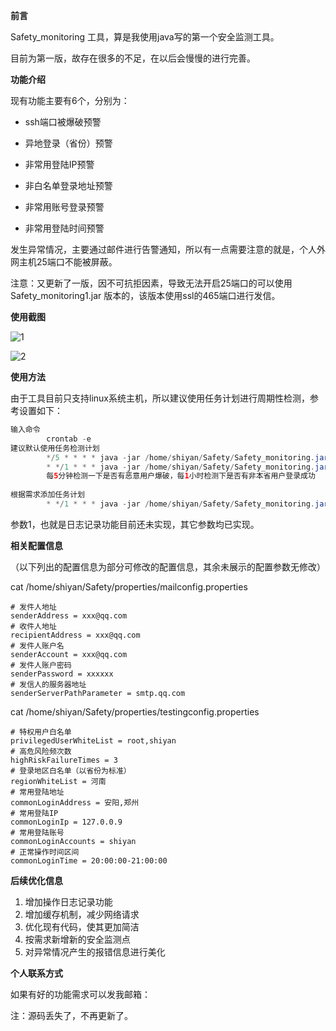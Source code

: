 **前言**

Safety_monitoring 工具，算是我使用java写的第一个安全监测工具。

目前为第一版，故存在很多的不足，在以后会慢慢的进行完善。

**功能介绍**

现有功能主要有6个，分别为：

- ssh端口被爆破预警

- 异地登录（省份）预警
- 非常用登陆IP预警
- 非白名单登录地址预警
- 非常用账号登录预警
- 非常用登陆时间预警

发生异常情况，主要通过邮件进行告警通知，所以有一点需要注意的就是，个人外网主机25端口不能被屏蔽。

注意：又更新了一版，因不可抗拒因素，导致无法开启25端口的可以使用 Safety_monitoring1.jar 版本的，该版本使用ssl的465端口进行发信。

**使用截图**

![1](https://raw.githubusercontent.com/shiyan-520/Safety/master/img/1.png)

![2](https://raw.githubusercontent.com/shiyan-520/Safety/master/img/2.png)

**使用方法**

由于工具目前只支持linux系统主机，所以建议使用任务计划进行周期性检测，参考设置如下：

```java
输入命令
        crontab -e
建议默认使用任务检测计划    
        */5 * * * * java -jar /home/shiyan/Safety/Safety_monitoring.jar 2
        * */1 * * * java -jar /home/shiyan/Safety/Safety_monitoring.jar 3
        每5分钟检测一下是否有恶意用户爆破，每1小时检测下是否有非本省用户登录成功
        
根据需求添加任务计划
        * */1 * * * java -jar /home/shiyan/Safety/Safety_monitoring.jar 4,6,7

```

参数1，也就是日志记录功能目前还未实现，其它参数均已实现。

**相关配置信息**

（以下列出的配置信息为部分可修改的配置信息，其余未展示的配置参数无修改）

cat /home/shiyan/Safety/properties/mailconfig.properties

```properties
# 发件人地址
senderAddress = xxx@qq.com
# 收件人地址
recipientAddress = xxx@qq.com
# 发件人账户名
senderAccount = xxx@qq.com
# 发件人账户密码
senderPassword = xxxxxx
# 发信人的服务器地址
senderServerPathParameter = smtp.qq.com
```

cat /home/shiyan/Safety/properties/testingconfig.properties

```properties
# 特权用户白名单
privilegedUserWhiteList = root,shiyan
# 高危风险频次数
highRiskFailureTimes = 3
# 登录地区白名单（以省份为标准）
regionWhiteList = 河南
# 常用登陆地址
commonLoginAddress = 安阳,郑州
# 常用登陆IP
commonLoginIp = 127.0.0.9
# 常用登陆账号
commonLoginAccounts = shiyan
# 正常操作时间区间
commonLoginTime = 20:00:00-21:00:00
```

**后续优化信息**

1. 增加操作日志记录功能
2. 增加缓存机制，减少网络请求
3. 优化现有代码，使其更加简洁
4. 按需求新增新的安全监测点
5. 对异常情况产生的报错信息进行美化

**个人联系方式**

如果有好的功能需求可以发我邮箱：

注：源码丢失了，不再更新了。


